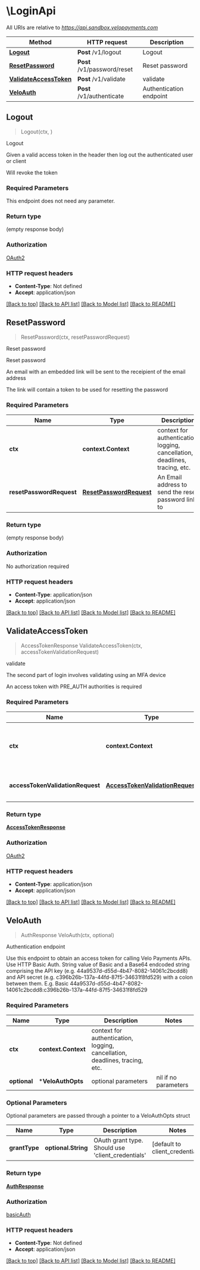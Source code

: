 # \LoginApi

All URIs are relative to *https://api.sandbox.velopayments.com*

Method | HTTP request | Description
------------- | ------------- | -------------
[**Logout**](LoginApi.md#Logout) | **Post** /v1/logout | Logout
[**ResetPassword**](LoginApi.md#ResetPassword) | **Post** /v1/password/reset | Reset password
[**ValidateAccessToken**](LoginApi.md#ValidateAccessToken) | **Post** /v1/validate | validate
[**VeloAuth**](LoginApi.md#VeloAuth) | **Post** /v1/authenticate | Authentication endpoint



## Logout

> Logout(ctx, )

Logout

<p>Given a valid access token in the header then log out the authenticated user or client </p> <p>Will revoke the token</p> 

### Required Parameters

This endpoint does not need any parameter.

### Return type

 (empty response body)

### Authorization

[OAuth2](../README.md#OAuth2)

### HTTP request headers

- **Content-Type**: Not defined
- **Accept**: application/json

[[Back to top]](#) [[Back to API list]](../README.md#documentation-for-api-endpoints)
[[Back to Model list]](../README.md#documentation-for-models)
[[Back to README]](../README.md)


## ResetPassword

> ResetPassword(ctx, resetPasswordRequest)

Reset password

<p>Reset password </p> <p>An email with an embedded link will be sent to the receipient of the email address </p> <p>The link will contain a token to be used for resetting the password </p> 

### Required Parameters


Name | Type | Description  | Notes
------------- | ------------- | ------------- | -------------
**ctx** | **context.Context** | context for authentication, logging, cancellation, deadlines, tracing, etc.
**resetPasswordRequest** | [**ResetPasswordRequest**](ResetPasswordRequest.md)| An Email address to send the reset password link to | 

### Return type

 (empty response body)

### Authorization

No authorization required

### HTTP request headers

- **Content-Type**: application/json
- **Accept**: application/json

[[Back to top]](#) [[Back to API list]](../README.md#documentation-for-api-endpoints)
[[Back to Model list]](../README.md#documentation-for-models)
[[Back to README]](../README.md)


## ValidateAccessToken

> AccessTokenResponse ValidateAccessToken(ctx, accessTokenValidationRequest)

validate

<p>The second part of login involves validating using an MFA device</p> <p>An access token with PRE_AUTH authorities is required</p> 

### Required Parameters


Name | Type | Description  | Notes
------------- | ------------- | ------------- | -------------
**ctx** | **context.Context** | context for authentication, logging, cancellation, deadlines, tracing, etc.
**accessTokenValidationRequest** | [**AccessTokenValidationRequest**](AccessTokenValidationRequest.md)| An OTP from the user&#39;s registered MFA Device  | 

### Return type

[**AccessTokenResponse**](AccessTokenResponse.md)

### Authorization

[OAuth2](../README.md#OAuth2)

### HTTP request headers

- **Content-Type**: application/json
- **Accept**: application/json

[[Back to top]](#) [[Back to API list]](../README.md#documentation-for-api-endpoints)
[[Back to Model list]](../README.md#documentation-for-models)
[[Back to README]](../README.md)


## VeloAuth

> AuthResponse VeloAuth(ctx, optional)

Authentication endpoint

Use this endpoint to obtain an access token for calling Velo Payments APIs. Use HTTP Basic Auth. String value of Basic and a Base64 endcoded string comprising the API key (e.g. 44a9537d-d55d-4b47-8082-14061c2bcdd8) and API secret  (e.g. c396b26b-137a-44fd-87f5-34631f8fd529) with a colon between them. E.g. Basic 44a9537d-d55d-4b47-8082-14061c2bcdd8:c396b26b-137a-44fd-87f5-34631f8fd529 

### Required Parameters


Name | Type | Description  | Notes
------------- | ------------- | ------------- | -------------
**ctx** | **context.Context** | context for authentication, logging, cancellation, deadlines, tracing, etc.
 **optional** | ***VeloAuthOpts** | optional parameters | nil if no parameters

### Optional Parameters

Optional parameters are passed through a pointer to a VeloAuthOpts struct


Name | Type | Description  | Notes
------------- | ------------- | ------------- | -------------
 **grantType** | **optional.String**| OAuth grant type. Should use &#39;client_credentials&#39; | [default to client_credentials]

### Return type

[**AuthResponse**](AuthResponse.md)

### Authorization

[basicAuth](../README.md#basicAuth)

### HTTP request headers

- **Content-Type**: Not defined
- **Accept**: application/json

[[Back to top]](#) [[Back to API list]](../README.md#documentation-for-api-endpoints)
[[Back to Model list]](../README.md#documentation-for-models)
[[Back to README]](../README.md)

